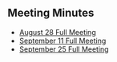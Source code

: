 ## Meeting Minutes

 - [August 28 Full Meeting](./meetingMinutes/8.28FullMeetingMinutes.pdf)
 - [September 11 Full Meeting](./meetingMinutes/9.11FullMeetingMinutes.pdf)
 - [September 25 Full Meeting](./meetingMinutes/9.25FullMeetingMinutes.pdf)